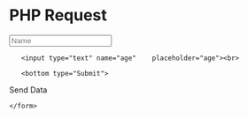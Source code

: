 
<!DOCTYPE html>
<html lang="en">
<head>
    <title>PHP Request</title>
</head>
<body>
    <h1> PHP Request</h1>
    <form action="Request.php" method="post">
       <input type="text"name="name"         placeholder="Name"><br>

       <input type="text" name="age"    placeholder="age"><br>

       <bottom type="Submit">  
Send Data</bottom><br>

    </form>
</body>
</html>



